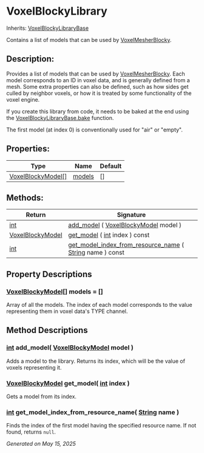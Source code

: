 # VoxelBlockyLibrary

Inherits: [VoxelBlockyLibraryBase](VoxelBlockyLibraryBase.md)

Contains a list of models that can be used by [VoxelMesherBlocky](VoxelMesherBlocky.md).

## Description: 

Provides a list of models that can be used by [VoxelMesherBlocky](VoxelMesherBlocky.md). Each model corresponds to an ID in voxel data, and is generally defined from a mesh. Some extra properties can also be defined, such as how sides get culled by neighbor voxels, or how it is treated by some functionality of the voxel engine.

If you create this library from code, it needs to be baked at the end using the [VoxelBlockyLibraryBase.bake](VoxelBlockyLibraryBase.md#i_bake) function.

The first model (at index 0) is conventionally used for "air" or "empty".

## Properties: 


Type                                                                                                | Name                 | Default 
--------------------------------------------------------------------------------------------------- | -------------------- | --------
[VoxelBlockyModel[]](https://docs.godotengine.org/en/stable/classes/class_voxelblockymodel[].html)  | [models](#i_models)  | []      
<p></p>

## Methods: 


Return                                                                | Signature                                                                                                                                                             
--------------------------------------------------------------------- | ----------------------------------------------------------------------------------------------------------------------------------------------------------------------
[int](https://docs.godotengine.org/en/stable/classes/class_int.html)  | [add_model](#i_add_model) ( [VoxelBlockyModel](VoxelBlockyModel.md) model )                                                                                           
[VoxelBlockyModel](VoxelBlockyModel.md)                               | [get_model](#i_get_model) ( [int](https://docs.godotengine.org/en/stable/classes/class_int.html) index ) const                                                        
[int](https://docs.godotengine.org/en/stable/classes/class_int.html)  | [get_model_index_from_resource_name](#i_get_model_index_from_resource_name) ( [String](https://docs.godotengine.org/en/stable/classes/class_string.html) name ) const 
<p></p>

## Property Descriptions

### [VoxelBlockyModel[]](https://docs.godotengine.org/en/stable/classes/class_voxelblockymodel[].html)<span id="i_models"></span> **models** = []

Array of all the models. The index of each model corresponds to the value representing them in voxel data's TYPE channel.

## Method Descriptions

### [int](https://docs.godotengine.org/en/stable/classes/class_int.html)<span id="i_add_model"></span> **add_model**( [VoxelBlockyModel](VoxelBlockyModel.md) model ) 

Adds a model to the library. Returns its index, which will be the value of voxels representing it.

### [VoxelBlockyModel](VoxelBlockyModel.md)<span id="i_get_model"></span> **get_model**( [int](https://docs.godotengine.org/en/stable/classes/class_int.html) index ) 

Gets a model from its index.

### [int](https://docs.godotengine.org/en/stable/classes/class_int.html)<span id="i_get_model_index_from_resource_name"></span> **get_model_index_from_resource_name**( [String](https://docs.godotengine.org/en/stable/classes/class_string.html) name ) 

Finds the index of the first model having the specified resource name. If not found, returns `null`.

_Generated on May 15, 2025_
